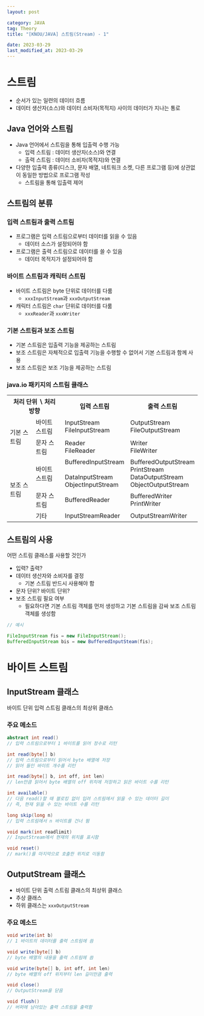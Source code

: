 ```yaml
---
layout: post

category: JAVA
tag: Theory
title: "[KNOU/JAVA] 스트림(Stream) - 1"

date: 2023-03-29
last_modified_at: 2023-03-29
---
```



# 스트림
- 순서가 있는 일련의 데이터 흐름
- 데이터 생산자(소스)와 데이터 소비자(목적지) 사이의 데이터가 지나는 통로

## Java 언어와 스트림
- Java 언어에서 스트림을 통해 입출력 수행 가능
  + 입력 스트림 : 데이터 생산자(소스)와 연결
  + 출력 스트림 : 데이터 소비자(목적지)와 연결
- 다양한 입출력 종류(디스크, 문자 배열, 네트워크 소켓, 다른 프로그램 등)에 상관없이 동일한 방법으로 프로그램 작성
  + 스트림을 통해 입출력 제어

## 스트림의 분류
### 입력 스트림과 출력 스트림
- 프로그램은 입력 스트림으로부터 데이터를 읽을 수 있음
  + 데이터 소스가 설정되어야 함
- 프로그램은 출력 스트림으로 데이터를 쓸 수 있음
  + 데이터 목적지가 설정되어야 함

### 바이트 스트림과 캐릭터 스트림
- 바이트 스트림은 byte 단위로 데이터를 다룸
  + `xxxInputStream`과 `xxxOutputStream`
- 캐릭터 스트림은 `char` 단위로 데이터를 다룸
  + `xxxReader`과 `xxxWriter`

### 기본 스트림과 보조 스트림
- 기본 스트림은 입출력 기능을 제공하는 스트림
- 보조 스트림은 자체적으로 입출력 기능을 수행할 수 없어서 기본 스트림과 함께 사용
- 보조 스트림은 보조 기능을 제공하는 스트림

### java.io 패키지의 스트림 클래스

<div class="table-wrapper" markdown="block">

<table>
	<tr>
		<th colspan="2">처리 단위 ∖ 처리 방향</th>
		<th>입력 스트림</th>
		<th>출력 스트림</th>
	</tr>
	<tr>
		<td rowspan="2">기본 스트림</td>
		<td>바이트 스트림</td>
		<td>InputStream<br />FileInputStream</td>
		<td>OutputStream<br />FileOutputStream</td>
	</tr>
	<tr>
		<td>문자 스트림</td>
		<td>Reader<br />FileReader</td>
		<td>Writer<br />FileWriter</td>
	</tr>
	<tr>
		<td rowspan="3">보조 스트림</td>
		<td>바이트 스트림</td>
		<td>BufferedInputStream<br /><br />DataInputStream<br />ObjectInputStream</td>
		<td>BufferedOutputStream<br />PrintStream<br />DataOutputStream<br />ObjectOutputStream</td>
	</tr>
	<tr>
		<td>문자 스트림</td>
		<td>BufferedReader</td>
		<td>BufferedWriter<br />PrintWriter</td>
	</tr>
	<tr>
		<td>기타</td>
		<td>InputStreamReader</td>
		<td>OutputStreamWriter</td>
	</tr>
</table>

</div>


## 스트림의 사용
어떤 스트림 클래스를 사용할 것인가

- 입력? 출력?
- 데이터 생산자와 소비자를 결정
  + 기본 스트림 반드시 사용해야 함
- 문자 단위? 바이트 단위?
- 보조 스트림 필요 여부
  + 필요하다면 기본 스트림 객체를 먼저 생성하고 기본 스트림을 감싸 보조 스트림 객체를 생성함

```java
// 예시

FileInputStream fis = new FileInputStream();
BufferedInputStream bis = new BufferedInputSteam(fis);
```



# 바이트 스트림

## InputStream 클래스
바이트 단위 입력 스트림 클래스의 최상위 클래스

### 주요 메소드

```java
abstract int read()
// 입력 스트림으로부터 1 바이트를 읽어 정수로 리턴

int read(byte[] b)
// 입력 스트림으로부터 읽어서 byte 배열에 저장
// 읽어 들인 바이트 개수를 리턴

int read(byte[] b, int off, int len)
// len만큼 읽어서 byte 배열의 off 위치에 저장하고 읽은 바이트 수를 리턴

int available()
// 다음 read()할 때 블로킹 없이 입려 스트림에서 읽을 수 있는 데이터 길이
// 즉, 현재 읽을 수 있는 바이트 수를 리턴

long skip(long n)
// 입력 스트림에서 n 바이트를 건너 뜀

void mark(int readlimit)
// InputStream에서 현재의 위치를 표시함

void reset()
// mark()를 마지막으로 호출한 위치로 이동함
```

## OutputStream 클래스
- 바이트 단위 출력 스트림 클래스의 최상위 클래스
- 추상 클래스
- 하위 클래스는 `xxxOutputStream`

### 주요 메소드

```java
void write(int b)
// 1 바이트의 데이터를 출력 스트림에 씀

void write(byte[] b)
// byte 배열의 내용을 출력 스트림에 씀

void write(byte[] b, int off, int len)
// byte 배열의 off 위치부터 len 길이만큼 출력

void close()
// OutputStream을 닫음

void flush()
// 버퍼에 남아있는 출력 스트림을 출력함
```
